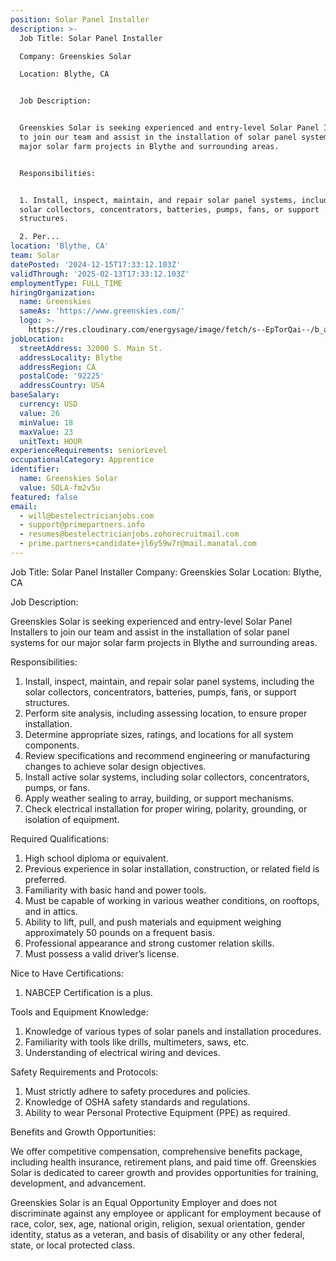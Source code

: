 ```yaml
---
position: Solar Panel Installer
description: >-
  Job Title: Solar Panel Installer

  Company: Greenskies Solar

  Location: Blythe, CA


  Job Description:


  Greenskies Solar is seeking experienced and entry-level Solar Panel Installers
  to join our team and assist in the installation of solar panel systems for our
  major solar farm projects in Blythe and surrounding areas. 


  Responsibilities:


  1. Install, inspect, maintain, and repair solar panel systems, including the
  solar collectors, concentrators, batteries, pumps, fans, or support
  structures.

  2. Per...
location: 'Blythe, CA'
team: Solar
datePosted: '2024-12-15T17:33:12.103Z'
validThrough: '2025-02-13T17:33:12.103Z'
employmentType: FULL_TIME
hiringOrganization:
  name: Greenskies
  sameAs: 'https://www.greenskies.com/'
  logo: >-
    https://res.cloudinary.com/energysage/image/fetch/s--EpTorQai--/b_auto,c_pad,f_auto,h_200,q_auto,w_200/https://es-media-prod.s3.amazonaws.com/media/supplier/logo/source/Greenskies_Clean_Focus_Company.jpg
jobLocation:
  streetAddress: 32000 S. Main St.
  addressLocality: Blythe
  addressRegion: CA
  postalCode: '92225'
  addressCountry: USA
baseSalary:
  currency: USD
  value: 26
  minValue: 18
  maxValue: 23
  unitText: HOUR
experienceRequirements: seniorLevel
occupationalCategory: Apprentice
identifier:
  name: Greenskies Solar
  value: SOLA-fm2v5u
featured: false
email:
  - will@bestelectricianjobs.com
  - support@primepartners.info
  - resumes@bestelectricianjobs.zohorecruitmail.com
  - prime.partners+candidate+jl6y59w7r@mail.manatal.com
---
```




Job Title: Solar Panel Installer
Company: Greenskies Solar
Location: Blythe, CA

Job Description:

Greenskies Solar is seeking experienced and entry-level Solar Panel Installers to join our team and assist in the installation of solar panel systems for our major solar farm projects in Blythe and surrounding areas. 

Responsibilities:

1. Install, inspect, maintain, and repair solar panel systems, including the solar collectors, concentrators, batteries, pumps, fans, or support structures.
2. Perform site analysis, including assessing location, to ensure proper installation.
3. Determine appropriate sizes, ratings, and locations for all system components.
4. Review specifications and recommend engineering or manufacturing changes to achieve solar design objectives.
5. Install active solar systems, including solar collectors, concentrators, pumps, or fans.
6. Apply weather sealing to array, building, or support mechanisms.
7. Check electrical installation for proper wiring, polarity, grounding, or isolation of equipment.

Required Qualifications:

1. High school diploma or equivalent.
2. Previous experience in solar installation, construction, or related field is preferred.
3. Familiarity with basic hand and power tools.
4. Must be capable of working in various weather conditions, on rooftops, and in attics.
5. Ability to lift, pull, and push materials and equipment weighing approximately 50 pounds on a frequent basis.
6. Professional appearance and strong customer relation skills.
7. Must possess a valid driver’s license.

Nice to Have Certifications:

1. NABCEP Certification is a plus.

Tools and Equipment Knowledge:

1. Knowledge of various types of solar panels and installation procedures.
2. Familiarity with tools like drills, multimeters, saws, etc.
3. Understanding of electrical wiring and devices.

Safety Requirements and Protocols:

1. Must strictly adhere to safety procedures and policies.
2. Knowledge of OSHA safety standards and regulations.
3. Ability to wear Personal Protective Equipment (PPE) as required.

Benefits and Growth Opportunities:

We offer competitive compensation, comprehensive benefits package, including health insurance, retirement plans, and paid time off. Greenskies Solar is dedicated to career growth and provides opportunities for training, development, and advancement.

Greenskies Solar is an Equal Opportunity Employer and does not discriminate against any employee or applicant for employment because of race, color, sex, age, national origin, religion, sexual orientation, gender identity, status as a veteran, and basis of disability or any other federal, state, or local protected class.